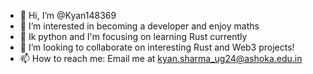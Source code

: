 - 👋 Hi, I’m @Kyan148369
- 👀 I’m interested in becoming a developer and enjoy maths
- 🌱 Ik python and I'm focusing on learning Rust currently
- 💞️ I’m looking to collaborate on interesting Rust and Web3 projects!
- 📫 How to reach me: Email me at kyan.sharma_ug24@ashoka.edu.in

<!---
Kyan148369/Kyan148369 is a ✨ special ✨ repository because its `README.md` (this file) appears on your GitHub profile.
You can click the Preview link to take a look at your changes.
--->
